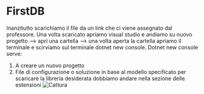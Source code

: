 # FirstDB
Inanzitutto scarichiamo il file da un link che ci viene assegnato dal professore.
Una volta scaricato apriamo visual studio e andiamo su nuovo progetto --> apri una cartella --> una volta aperta la cartella apriamo il terminale e scirviamo sul terminale dotnet new console. 
Dotnet new console serve:
1) A creare un nuovo progetto
2) File di configurazione o soluzione in base al modello specificato
per scaricare la libreria desiderata dobbiamo andare nella sezione delle estensioni
![Cattura](https://user-images.githubusercontent.com/116791297/236142487-2815eca5-e162-4237-aac9-d8f3ac6e118c.PNG)

